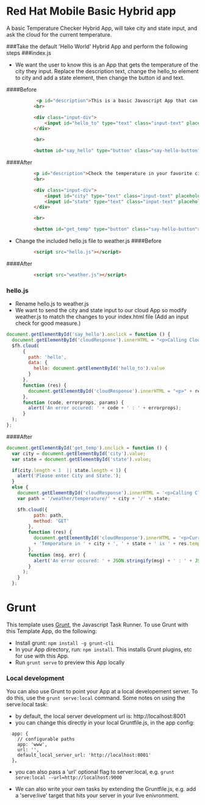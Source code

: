 Red Hat Mobile Basic Hybrid app
==========================

A basic Temperature Checker Hybrid App, will take city and state input, and ask the cloud for the current temperature.

###Take the default 'Hello World' Hybrid App and perform the following steps
###index.js
* We want the user to know this is an App that gets the temperature of the city they input.
Replace the description text, change the hello_to element to city and add a state element, then change the button id and text.

####Before
```html
           <p id="description">This is a basic Javascript App that can take in your name, send it to a cloud app and display the response.</p>
          <br>

          <div class="input-div">
              <input id="hello_to" type="text" class="input-text" placeholder="Enter Your Name Here."/>
          </div>

          <br>

          <button id="say_hello" type="button" class="say-hello-button">Say Hello From The Cloud</button>
```
####After
```html
          <p id="description">Check the temperature in your favorite city.</p>
          <br>

          <div class="input-div">
              <input id="city" type="text" class="input-text" placeholder="City"/>
              <input id="state" type="text" class="input-text" placeholder="State"/>
          </div>

          <br>

          <button id="get_temp" type="button" class="say-hello-button">Get Temperature</button>
```
* Change the included hello.js file to weather.js
####Before
```html
          <script src="hello.js"></script>
```
####After
```html
          <script src="weather.js"></script>
```
### hello.js
* Rename hello.js to weather.js
* We want to send the city and state input to our cloud App so modify weather.js to match the changes to your index.html file (Add an input check for good measure.)

```javascript
document.getElementById('say_hello').onclick = function () {
  document.getElementById('cloudResponse').innerHTML = "<p>Calling Cloud.....</p>";
  $fh.cloud(
      {
        path: 'hello',
        data: {
          hello: document.getElementById('hello_to').value
        }
      },
      function (res) {
        document.getElementById('cloudResponse').innerHTML = "<p>" + res.msg + "</p>";
      },
      function (code, errorprops, params) {
        alert('An error occured: ' + code + ' : ' + errorprops);
      }
  );
};
```
####After
```javascript
document.getElementById('get_temp').onclick = function () {
  var city = document.getElementById('city').value;
  var state = document.getElementById('state').value;

  if(city.length < 1  || state.length < 1) {
    alert('Please enter City and State.');
  }
  else {
    document.getElementById('cloudResponse').innerHTML = '<p>Calling Cloud.....</p>';
    var path = '/weather/temperature/' + city + '/' + state;

    $fh.cloud({
          path: path,
          method: 'GET'
        },
        function (res) {
          document.getElementById('cloudResponse').innerHTML = '<p>Current '
          + 'Temperature in ' + city + ', ' + state + ' is ' + res.temperature + '&deg; F</p>';
        },
        function (msg, err) {
          alert('An error occured: ' + JSON.stringify(msg) + ' : ' + JSON.stringify(err));
        }
      );
    }
  };
```


# Grunt

This template uses [Grunt](http://gruntjs.com/), the Javascript Task Runner. To use Grunt with this Template App, do the following:

* Install grunt: ```npm install -g grunt-cli```
* In your App directory, run: ```npm install```. This installs Grunt plugins, etc for use with this App.
* Run ```grunt serve``` to preview this App locally


### Local development

You can also use Grunt to point your App at a local developement server. To do this, use the ```grunt serve:local``` command. Some notes on using the serve:local task:

* by default, the local server development url is: http://localhost:8001
* you can change this directly in your local Gruntfile.js, in the app config:

```
  app: {
    // configurable paths
    app: 'www',
    url: '',
    default_local_server_url: 'http://localhost:8001'
  },
```

* you can also pass a 'url' optional flag to server:local, e.g. ```grunt serve:local --url=http://localhost:9000```

* We can also write your own tasks by extending the Gruntfile.js, e.g. add a 'serve:live' target that hits your server in your live enivronment.
